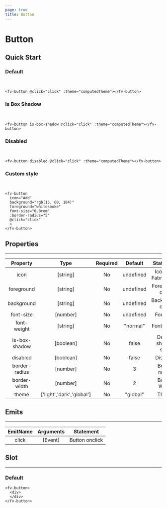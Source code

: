 ```yaml
---
page: true
title: Button
---
```


<script lang="ts" setup>
import { ref, onMounted, onBeforeUnmount, computed } from 'vue';

const isDark = ref(false)

let observer:MutationObserver|undefined = undefined;

const setDark = () => {
  isDark.value = document.documentElement.classList.contains('dark');
};

onMounted(() => {
  setDark();
  observer = new MutationObserver(setDark);
  observer.observe(document.documentElement, {
    attributes: true,
    attributeFilter: ['class'],
  });
});

onBeforeUnmount(() => {
  observer?.disconnect();
});

const computedTheme = computed(()=>{
    if (isDark.value){
        return 'dark'
    }
    return 'light'
})

function click(){
    alert('click')
}
</script>

# Button

## Quick Start    

### Default
<br/>
<fv-button @click="click" :theme="computedTheme"></fv-button>

``` vue
<fv-button @click="click" :theme="computedTheme"></fv-button>
```

### Is Box Shadow
<br/>
<fv-button is-box-shadow @click="click" :theme="computedTheme"></fv-button>

``` vue
<fv-button is-box-shadow @click="click" :theme="computedTheme"></fv-button>
```

### Disabled
<br/>
<fv-button disabled @click="click" :theme="computedTheme"></fv-button>

``` vue
<fv-button disabled @click="click" :theme="computedTheme"></fv-button>
```

### Custom style
<br>
<fv-button icon="Add" font-size="0.8rem" background="rgb(15, 60, 104)" foreground="whitesmoke" :border-radius="5"  @click="click" ></fv-button>

``` vue
<fv-button 
  icon="Add"
  background="rgb(15, 60, 104)" 
  foreground="whitesmoke" 
  font-size="0.8rem"
  :border-radius="5"
  @click="click" 
  >
</fv-button>
```


## Properties
---
|  Property  |             Type             | Required | Default |    Statement    |
|:------------:|:----------------------------------:|:--------------:|:---------------:|:---------------------:|
|     icon     |              [string]              |       No       |       undefined       | Icon with Fabric-Icon |
|  foreground  |              [string]           |       No       |       undefined       |     Foreground color     |
|  background  |              [string]           |       No       |       undefined       |     Background color     |
|   font-size   |              [number]              |       No       |       undefined       |    Font size    |
|  font-weight  |              [string]              |       No       |     "normal"      |    Font weight |
| is-box-shadow  |             [boolean]              |       No       |      false      |   Default shadow style    |
|   disabled   |             [boolean]              |       No       |      false      |    Disabled    |
| border-radius |              [number]              |       No       |        3        |    Border radius    |
| border-width  |              [number]              |       No       |        2        |    Border Width  |
|    theme     | ['light','dark','global'] |       No       |     "global"      |     Theme      |

## Emits
---
| EmitName | Arguments | Statement |
|:------------:|:--------------:|:---------------:|
|    click     |     [Event]      | Button onclick  |

## Slot
---
### Default

``` vue
<fv-button>
  <div>
  </div>
</fv-button>
```